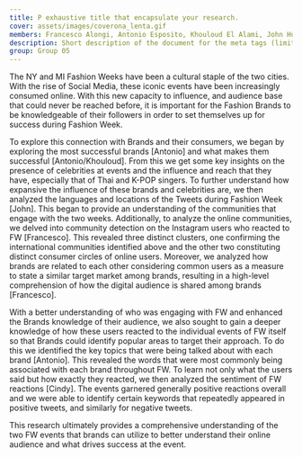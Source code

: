 ```yaml
---
title: P exhaustive title that encapsulate your research.
cover: assets/images/coverona_lenta.gif
members: Francesco Alongi, Antonio Esposito, Khouloud El Alami, John Hughes, Andrea Pronzati, Cindy Xin
description: Short description of the document for the meta tags (limit to 150 characters, longer will be cut by search engines)
group: Group 05
---
```

The NY and MI Fashion Weeks have been a cultural staple of the two cities. With the rise of Social Media, these iconic events have been increasingly consumed online. With this new capacity to influence, and audience base that could never be reached before, it is important for the Fashion Brands to be knowledgeable of their followers in order to set themselves up for success during Fashion Week. 
 
To explore this connection with Brands and their consumers, we began by exploring the most successful brands [Antonio] and what makes them successful [Antonio/Khouloud]. From this we get some key insights on the presence of celebrities at events and the influence and reach that they have, especially that of Thai and K-POP singers. To further understand how expansive the influence of these brands and celebrities are, we then analyzed the languages and locations of the Tweets during Fashion Week [John]. This began to provide an understanding of the communities that engage with the two weeks. Additionally, to analyze the online communities, we delved into community detection on the Instagram users who reacted to FW [Francesco]. This revealed three distinct clusters, one confirming the international communities identified above and the other two constituting distinct consumer circles of online users. Moreover, we analyzed how brands are related to each other considering common users as a measure to state a similar target market among brands, resulting in a high-level comprehension of how the digital audience is shared among brands [Francesco].
 
With a better understanding of who was engaging with FW and enhanced the Brands knowledge of their audience, we also sought to gain a deeper knowledge of how these users reacted to the individual events of FW itself so that Brands could identify popular areas to target their approach. To do this we identified the key topics that were being talked about with each brand [Antonio]. This revealed the words that were most commonly being associated with each brand throughout FW. To learn not only what the users said but how exactly they reacted, we then analyzed the sentiment of FW reactions [Cindy]. The events garnered generally positive reactions overall and we were able to identify certain keywords that repeatedly appeared in positive tweets, and similarly for negative tweets.
 
This research ultimately provides a comprehensive understanding of the two FW events that brands can utilize to better understand their online audience and what drives success at the event.